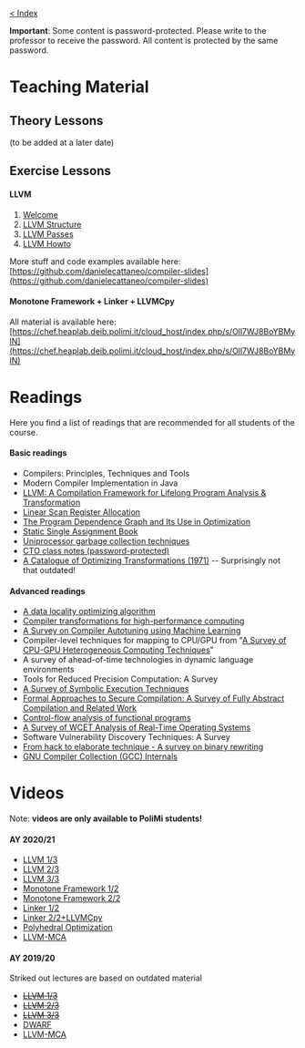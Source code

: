[< Index](index.html)

**Important**: Some content is password-protected. Please write to the professor to receive the password. All content is protected by the same password.

# Teaching Material

## Theory Lessons

(to be added at a later date)

## Exercise Lessons

#### LLVM

1. [Welcome](https://github.com/danielecattaneo/compiler-slides/raw/master/00-llvm-welcome.pdf)
2. [LLVM Structure](https://github.com/danielecattaneo/compiler-slides/raw/master/01-llvm-structure.pdf)
3. [LLVM Passes](https://github.com/danielecattaneo/compiler-slides/raw/master/02-llvm-passes.pdf)
4. [LLVM Howto](https://github.com/danielecattaneo/compiler-slides/raw/master/03-llvm-howto.pdf)

More stuff and code examples available here: [https://github.com/danielecattaneo/compiler-slides](https://github.com/danielecattaneo/compiler-slides)

#### Monotone Framework + Linker + LLVMCpy

All material is available here: [https://chef.heaplab.deib.polimi.it/cloud_host/index.php/s/Oll7WJ8BoYBMylN](https://chef.heaplab.deib.polimi.it/cloud_host/index.php/s/Oll7WJ8BoYBMylN)

# Readings

Here you find a list of readings that are recommended for all students of the
course.

#### Basic readings

 - Compilers: Principles, Techniques and Tools
 - Modern Compiler Implementation in Java
 - [LLVM: A Compilation Framework for Lifelong Program Analysis & Transformation](http://cgo.org/cgo2004/papers/06_76_lattner_c.pdf)
 - [Linear Scan Register Allocation](http://www.cs.purdue.edu/homes/suresh/502-Fall2008/papers/linear-scan.pdf)
 - [The Program Dependence Graph and Its Use in Optimization](https://www.cs.utexas.edu/users/less/reading/spring00/ferrante.pdf)
 - [Static Single Assignment Book](http://ssabook.gforge.inria.fr/latest/book.pdf)
 - [Uniprocessor garbage collection techniques](https://www.researchgate.net/profile/Paul_Wilson34/publication/225216046_Uniprocessor_Garbage_Collection_Techniques/links/5570624c08aee1eea7586fcb.pdf)
 - [CTO class notes (password-protected)](https://chef.heaplab.deib.polimi.it/cloud_host/index.php/s/Df6uQrCssQKEHkh)
 - [A Catalogue of Optimizing Transformations (1971)](https://www.clear.rice.edu/comp512/Lectures/Papers/1971-allen-catalog.pdf)
   -- Surprisingly not that outdated!

#### Advanced readings

 - [A data locality optimizing algorithm](https://dl.acm.org/doi/pdf/10.1145/113445.113449?casa_token=cQEseB0JvfYAAAAA:IQ78f6aTtZEmQ7KPmoxG1XrAkmg0yiYSN1Guyb1Bq6C3vric40RF48DJiuTYFxp7__YxCV0QerTR)
 - [Compiler transformations for high-performance computing](http://pages.cs.wisc.edu/~fischer/cs701.f00/surveys.Dec94.pdf)
 - [A Survey on Compiler Autotuning using Machine Learning](https://www.researchgate.net/profile/Amir_H_Ashouri/publication/322517943_A_Survey_on_Compiler_Autotuning_using_Machine_Learning/links/5babc5bc92851ca9ed2914a4/A-Survey-on-Compiler-Autotuning-using-Machine-Learning.pdf)
 - Compiler-level techniques for mapping to CPU/GPU from "[A Survey of CPU-GPU Heterogeneous Computing Techniques](https://www.researchgate.net/profile/Sparsh_Mittal/publication/276204388_A_survey_of_CPU-GPU_heterogeneous_computing_techniques/links/55608b9208ae9963a119f735.pdf)"
 - A survey of ahead-of-time technologies in dynamic language environments
 - Tools for Reduced Precision Computation: A Survey
 - [A Survey of Symbolic Execution Techniques](https://iris.uniroma1.it/bitstream/11573/1077050/1/Baldoni_Preprint-A-Survey_2018.pdf)
 - [Formal Approaches to Secure Compilation: A Survey of Fully Abstract Compilation and Related Work](http://theory.stanford.edu/~mp/mp/CS350-2019_files/a125-patrignani.pdf)
 - [Control-flow analysis of functional programs](https://www.brics.dk/RS/07/18/BRICS-RS-07-18.pdf)
 - [A Survey of WCET Analysis of Real-Time Operating Systems](https://www.researchgate.net/profile/Qingxu_Deng/publication/221545830_A_Survey_of_WCET_Analysis_of_Real-Time_Operating_Systems/links/02e7e5272fb9df1284000000.pdf)
 - Software Vulnerability Discovery Techniques: A Survey
 - [From hack to elaborate technique - A survey on binary rewriting](http://eprints.cs.univie.ac.at/6447/1/201906%20-%20GMerzdovnik%20-%20From%20hack%20to%20elaborate%20technique.pdf)
 - [GNU Compiler Collection (GCC) Internals](https://gcc.gnu.org/onlinedocs/gccint/)

# Videos

Note: **videos are only available to PoliMi students!**

#### AY 2020/21

- [LLVM 1/3](https://web.microsoftstream.com/video/e0b685c7-a40c-4ebd-93c7-1f2c8d1e13ab)
- [LLVM 2/3](https://web.microsoftstream.com/video/c7ccd37b-93c6-462f-92f9-6d6107abaa99)
- [LLVM 3/3](https://web.microsoftstream.com/video/70b70bca-f42a-484a-b63d-11b06af03d91)
- [Monotone Framework 1/2](https://politecnicomilano.webex.com/politecnicomilano/ldr.php?RCID=2b72db6af7a2436eaac29d31a21e955c)
- [Monotone Framework 2/2](https://politecnicomilano.webex.com/politecnicomilano/ldr.php?RCID=a449e243fc80467399a933a102ca66eb)
- [Linker 1/2](https://politecnicomilano.webex.com/politecnicomilano/ldr.php?RCID=8ea2c5e4243547599ca69ef99684b035)
- [Linker 2/2+LLVMCpy](https://politecnicomilano.webex.com/politecnicomilano/ldr.php?RCID=848929ac66ec42d8b64bf77e816fd933)
- [Polyhedral Optimization](https://politecnicomilano.webex.com/politecnicomilano/ldr.php?RCID=5a42bba940d64423a8e0b03fe89f3368)
- [LLVM-MCA](https://politecnicomilano.webex.com/politecnicomilano/ldr.php?RCID=65980e471d3846f5b7685e5181c3442f)

#### AY 2019/20

Striked out lectures are based on outdated material

- ~~[LLVM 1/3](https://web.microsoftstream.com/video/b5b8e066-b730-4630-ab02-cc8c4c1fe626)~~
- ~~[LLVM 2/3](https://web.microsoftstream.com/video/05821552-affe-4e01-8e52-38ea7a027dc8)~~
- ~~[LLVM 3/3](https://web.microsoftstream.com/video/06889931-6f40-4fbe-94fa-1dc2976650bf)~~
- [DWARF](https://web.microsoftstream.com/video/aaa7158e-8619-4304-b7f4-e5206eb0de00)
- [LLVM-MCA](https://web.microsoftstream.com/video/e86b0675-32dd-4443-8b6b-7bec9f67eee2)
